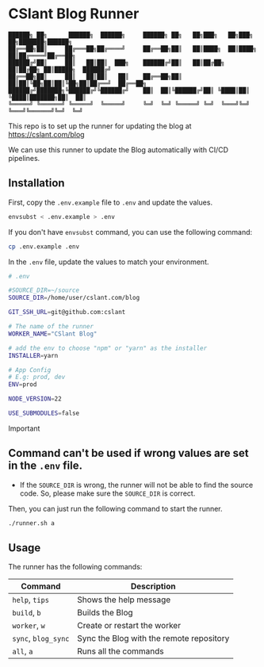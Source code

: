 # CSlant Blog Runner

```text
██████╗ ██╗      ██████╗  ██████╗     ██████╗ ██╗   ██╗███╗   ██╗███╗   ██╗███████╗██████╗ 
██╔══██╗██║     ██╔═══██╗██╔════╝     ██╔══██╗██║   ██║████╗  ██║████╗  ██║██╔════╝██╔══██╗
██████╔╝██║     ██║   ██║██║  ███╗    ██████╔╝██║   ██║██╔██╗ ██║██╔██╗ ██║█████╗  ██████╔╝
██╔══██╗██║     ██║   ██║██║   ██║    ██╔══██╗██║   ██║██║╚██╗██║██║╚██╗██║██╔══╝  ██╔══██╗
██████╔╝███████╗╚██████╔╝╚██████╔╝    ██║  ██║╚██████╔╝██║ ╚████║██║ ╚████║███████╗██║  ██║
╚═════╝ ╚══════╝ ╚═════╝  ╚═════╝     ╚═╝  ╚═╝ ╚═════╝ ╚═╝  ╚═══╝╚═╝  ╚═══╝╚══════╝╚═╝  ╚═╝
```

This repo is to set up the runner for updating the blog at https://cslant.com/blog

We can use this runner to update the Blog automatically with CI/CD pipelines.

## Installation

First, copy the `.env.example` file to `.env` and update the values.

```bash
envsubst < .env.example > .env
```

If you don't have `envsubst` command, you can use the following command:

```bash
cp .env.example .env
```

In the `.env` file, update the values to match your environment.

```bash
# .env

#SOURCE_DIR=~/source
SOURCE_DIR=/home/user/cslant.com/blog

GIT_SSH_URL=git@github.com:cslant

# The name of the runner
WORKER_NAME="CSlant Blog"

# add the env to choose "npm" or "yarn" as the installer
INSTALLER=yarn

# App Config
# E.g: prod, dev
ENV=prod

NODE_VERSION=22

USE_SUBMODULES=false
```

> [!IMPORTANT]
> ## Command can't be used if wrong values are set in the `.env` file.
> * If the `SOURCE_DIR` is wrong, the runner will not be able to find the source code. So, please make sure the `SOURCE_DIR` is correct.

Then, you can just run the following command to start the runner.

```bash
./runner.sh a
```

## Usage

The runner has the following commands:

| Command             | Description                              |
|---------------------|------------------------------------------|
| `help`, `tips`      | Shows the help message                   |
| `build`, `b`        | Builds the Blog                          |
| `worker`, `w`       | Create or restart the worker             |
| `sync`, `blog_sync` | Sync the Blog with the remote repository |
| `all`, `a`          | Runs all the commands                    |
